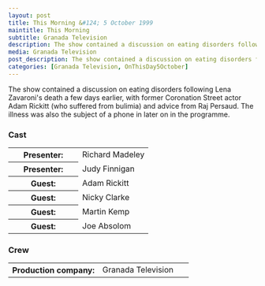 ```yaml
---
layout: post
title: This Morning &#124; 5 October 1999
maintitle: This Morning
subtitle: Granada Television
description: The show contained a discussion on eating disorders following Lena Zavaroni's death a few days earlier.
media: Granada Television
post_description: The show contained a discussion on eating disorders following Lena Zavaroni's death a few days earlier.
categories: [Granada Television, OnThisDay5October]
---
```


The show contained a discussion on eating disorders following Lena Zavaroni's death a few days earlier, with former Coronation Street actor Adam Rickitt (who suffered from bulimia) and advice from Raj Persaud. The illness was also the subject of a phone in later on in the programme.

### Cast
<table>
<tr><th style="width:50%;">Presenter:</th><td style="width:50%;">Richard Madeley</td></tr>
<tr><th>Presenter:</th><td>Judy Finnigan</td></tr>
<tr><th>Guest:</th><td>Adam Rickitt</td></tr>
<tr><th>Guest:</th><td>Nicky Clarke</td></tr>
<tr><th>Guest:</th><td>Martin Kemp</td></tr>
<tr><th>Guest:</th><td>Joe Absolom</td></tr>
</table>

### Crew
<table>
<tr><th style="width:50%;">Production company:</th><td style="width:50%;">Granada Television</td></tr>
</table>

